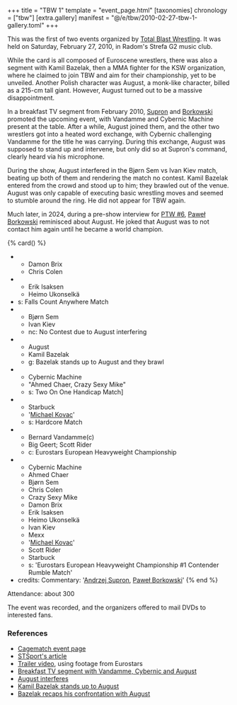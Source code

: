 +++
title = "TBW 1"
template = "event_page.html"
[taxonomies]
chronology = ["tbw"]
[extra.gallery]
manifest = "@/e/tbw/2010-02-27-tbw-1-gallery.toml"
+++

This was the first of two events organized by [Total Blast Wrestling](@/o/tbw.md). It was held on Saturday, February 27, 2010, in Radom's Strefa G2 music club.

While the card is all composed of Euroscene wrestlers, there was also a segment with Kamil Bazelak, then a MMA fighter for the KSW organization, where he claimed to join TBW and aim for their championship, yet to be unveiled. Another Polish character was August, a monk-like character, billed as a 215-cm tall giant.
However, August turned out to be a massive disappointment.

In a breakfast TV segment from February 2010, [Supron](@/w/andrzej-supron.md) and [Borkowski](@/w/pawel-borkowski.md) promoted the upcoming event, with Vandamme and Cybernic Machine present at the table.
After a while, August joined them, and the other two wrestlers got into a heated word exchange, with Cybernic challenging Vandamme for the title he was carrying.
During this exchange, August was supposed to stand up and intervene, but only did so at Supron's command, clearly heard via his microphone.

During the show, August interfered in the Bjørn Sem vs Ivan Kiev match, beating up both of them and rendering the match no contest. Kamil Bazelak entered from the crowd and stood up to him; they brawled out of the venue.
August was only capable of executing basic wrestling moves and seemed to stumble around the ring. He did not appear for TBW again.

Much later, in 2024, during a pre-show interview for [PTW #6](@/e/ptw/2024-05-11-ptw-6.md), [Paweł Borkowski](@/w/pawel-borkowski.md) reminisced about August. He joked that August was to not contact him again until he became a world champion.

{% card() %}
- - Damon Brix
  - Chris Colen
- - Erik Isaksen
  - Heimo Ukonselkä
- s: Falls Count Anywhere Match
- - Bjørn Sem
  - Ivan Kiev
  - nc: No Contest due to August interfering
- - August
  - Kamil Bazelak
  - g: Bazelak stands up to August and they brawl
- - Cybernic Machine
  - "Ahmed Chaer, Crazy Sexy Mike"
  - s: Two On One Handicap Match]
- - Starbuck
  - '[Michael Kovac](@/w/michael-kovac.md)'
  - s: Hardcore Match
- - Bernard Vandamme(c)
  - Big Geert; Scott Rider
  - c: Eurostars European Heavyweight Championship
- - Cybernic Machine
  - Ahmed Chaer
  - Bjørn Sem
  - Chris Colen
  - Crazy Sexy Mike
  - Damon Brix
  - Erik Isaksen
  - Heimo Ukonselkä
  - Ivan Kiev
  - Mexx
  - '[Michael Kovac](@/w/michael-kovac.md)'
  - Scott Rider
  - Starbuck
  - s: 'Eurostars European Heavyweight Championship #1 Contender Rumble Match'
- credits:
    Commentary: '[Andrzej Supron](@/w/andrzej-supron.md), [Paweł Borkowski](@/w/pawel-borkowski.md)'
{% end %}

Attendance: about 300

The event was recorded, and the organizers offered to mail DVDs to interested fans.

### References

* [Cagematch event page](https://www.cagematch.net/?id=1&nr=48659)
* [STSport's article](https://stsport.pl/tbw-total-blast-wrestling-w-radomiu/)
* [Trailer video](https://www.youtube.com/watch?v=1pd0wwxsAC0), using footage from Eurostars
* [Breakfast TV segment with Vandamme, Cybernic and August](https://www.youtube.com/watch?v=YHq0T_Ou438)
* [August interferes](https://www.youtube.com/watch?v=CyXwnvzvSKE)
* [Kamil Bazelak stands up to August](https://www.youtube.com/watch?v=_LZDhZBJE58)
* [Bazelak recaps his confrontation with August](https://www.kamilbazelak.pl/total-blast-wrestling-kamil-bazelak-vs-august/)
